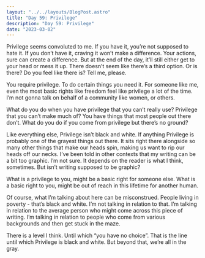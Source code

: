 ```yaml
---
layout: "../../layouts/BlogPost.astro"
title: "Day 59: Privilege"
description: "Day 59: Privilege"
date: "2023-03-02"
---
```


Privilege seems convoluted to me. If you have it, you’re not supposed to hate it. If you don’t have it, craving it won’t make a difference. Your actions, sure can create a difference. But at the end of the day, it’ll still either get to your head or mess it up.
There doesn’t seem like there’s a third option. Or is there? Do you feel like there is? Tell me, please.


You require privilege. To do certain things you need it. For someone like me, even the most basic rights like freedom feel like privilege a lot of the time. I’m not gonna talk on behalf of a community like women, or others. 


What do you do when you have privilege that you can’t really use? Privilege that you can’t make much of? You have things that most people out there don’t. What do you do if you come from privilege but there’s no ground?


Like everything else, Privilege isn’t black and white. If anything Privilege is probably one of the grayest things out there. It sits right there alongside so many other things that make our heads spin, making us want to rip our heads off our necks. I’ve been told in other contexts that my writing can be a bit too graphic. I’m not sure. It depends on the reader is what I think, sometimes. But isn’t writing supposed to be graphic?


What is a privilege to you, might be a basic right for someone else. What is a basic right to you, might be out of reach in this lifetime for another human.


Of course, what I’m talking about here can be misconstrued. People living in poverty - that’s black and white. I’m not talking in relation to that. I’m talking in relation to the average person who might come across this piece of writing. I’m talking in relation to people who come from various backgrounds and then get stuck in the maze. 


There is a level I think. Until which “you have no choice”. That is the line until which Privilege is black and white. But beyond that, we’re all in the gray.
